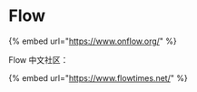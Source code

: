 # Flow

{% embed url="https://www.onflow.org/" %}

Flow 中文社区：

{% embed url="https://www.flowtimes.net/" %}



